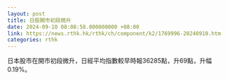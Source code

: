 ```yaml
---
layout: post
title: 日股開市初段微升
date: 2024-09-10 08:08:58.000000000 +08:00
link: https://news.rthk.hk/rthk/ch/component/k2/1769996-20240910.htm
categories: rthk
---
```


日本股市在開市初段微升，日經平均指數較早時報36285點，升69點，升幅0.19%。
